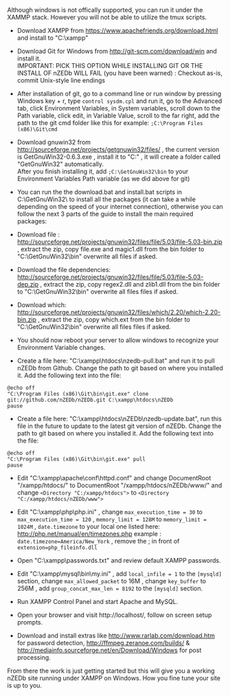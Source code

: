 Although windows is not offically supported, you can run it under the XAMMP stack. However you will not be able to utilize the tmux scripts.

* Download XAMPP from https://www.apachefriends.org/download.html and install to "C:\xampp\"   

* Download Git for Windows from http://git-scm.com/download/win and install it.  
IMPORTANT: PICK THIS OPTION WHILE INSTALLING GIT OR THE INSTALL OF nZEDb WILL FAIL (you have been warned) : 
Checkout as-is, commit Unix-style line endings

* After installation of git, go to a command line or run window by pressing Windows key + r, type `control sysdm.cpl` and run it, go to the Advanced tab, click Environment Variables, in System variables, scroll down to the Path variable, click edit, in Variable Value, scroll to the far right, add the path to the git cmd folder like this for example: `;C:\Program Files (x86)\Git\cmd`  

* Download gnuwin32 from http://sourceforge.net/projects/getgnuwin32/files/ , the current version is GetGnuWin32-0.6.3.exe , install it to "C:\" , it will create a folder called "GetGnuWin32" automatically.  
After you finish installing it, add `;C:\GetGnuWin32\bin` to your Environment Variables Path variable (as we did above for git)

* You can run the the download.bat and install.bat scripts in C:\GetGnuWin32\ to install all the packages (it can take a while depending on the speed of your internet connection), otherwise you can follow the next 3 parts of the guide to install the main required packages:

* Download file : http://sourceforge.net/projects/gnuwin32/files/file/5.03/file-5.03-bin.zip , extract the zip, copy file.exe and magic1.dll from the bin folder to "C:\GetGnuWin32\bin" overwrite all files if asked.  

* Download the file dependencies: http://sourceforge.net/projects/gnuwin32/files/file/5.03/file-5.03-dep.zip , extract the zip, copy regex2.dll and zlib1.dll from the bin folder to "C:\GetGnuWin32\bin" overwrite all files files if asked.  

* Download which: http://sourceforge.net/projects/gnuwin32/files/which/2.20/which-2.20-bin.zip , extract the zip, copy which.ext from the bin folder to "C:\GetGnuWin32\bin" overwrite all files files if asked.  

* You should now reboot your server to allow windows to recognize your Environment Variable changes.

* Create a file here: "C:\xampp\htdocs\nzedb-pull.bat" and run it to pull nZEDb from Github. Change the path to git based on where you installed it. Add the following text into the file:

```
@echo off  
"C:\Program Files (x86)\Git\bin\git.exe" clone git://github.com/nZEDb/nZEDb.git C:\xampp\htdocs\nZEDb  
pause  
```

* Create a file here: "C:\xampp\htdocs\nZEDb\nzedb-update.bat", run this file in the future to update to the latest git version of nZEDb. Change the path to git based on where you installed it. Add the following text into the file:

```
@echo off  
"C:\Program Files (x86)\Git\bin\git.exe" pull  
pause  
```

* Edit "C:\xampp\apache\conf\httpd.conf" and change DocumentRoot "/xampp/htdocs/" to DocumentRoot "/xampp/htdocs/nZEDb/www/" and change `<Directory "C:/xampp/htdocs">` to `<Directory "C:/xampp/htdocs/nZEDb/www">`  

* Edit "C:\xampp\php\php.ini" , change `max_execution_time = 30` to `max_execution_time = 120` , `memory_limit = 128M` to `memory_limit = 1024M` , `date.timezone` to your local one listed here: http://php.net/manual/en/timezones.php example : `date.timezone=America/New_York` , remove the ; in front of `extension=php_fileinfo.dll`  

* Open "C:\xampp\passwords.txt" and review default XAMPP passwords.  

* Edit "C:\xampp\mysql\bin\my.ini" , add `local_infile = 1` to the `[mysqld]` section, change `max_allowed_packet` to 16M , change `key_buffer` to 256M , add `group_concat_max_len = 8192` to the `[mysqld]` section.

* Run XAMPP Control Panel and start Apache and MySQL.  

* Open your browser and visit http://localhost/, follow on screen setup prompts.  

* Download and install extras like http://www.rarlab.com/download.htm for password detection, http://ffmpeg.zeranoe.com/builds/ & http://mediainfo.sourceforge.net/en/Download/Windows for post processing.  

From there the work is just getting started but this will give you a working nZEDb site running under XAMPP on Windows. How you fine tune your site is up to you.

